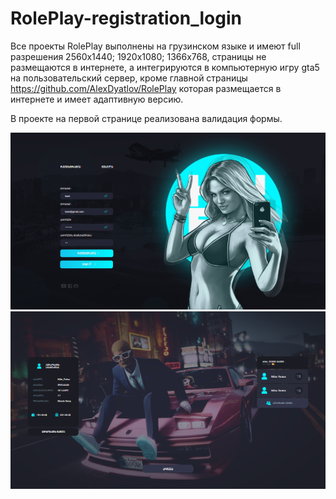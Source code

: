 <!-- @format -->

# RolePlay-registration_login

Все проекты RolePlay выполнены на грузинском языке и имеют full разрешения 2560x1440; 1920x1080; 1366x768, страницы не размещаются в интернете, а интегрируются в компьютерную игру gta5 на пользовательский сервер, кроме главной страницы https://github.com/AlexDyatlov/RolePlay которая размещается в интернете и имеет адаптивную версию.

В проекте на первой странице реализована валидация формы.

<p align="center">
 <img  src="https://github.com/AlexDyatlov/myScreenshots/raw/master/screens/RP-registration-login1.png">
 <img  src="https://github.com/AlexDyatlov/myScreenshots/raw/master/screens/RP-registration-login2.png">
</p>